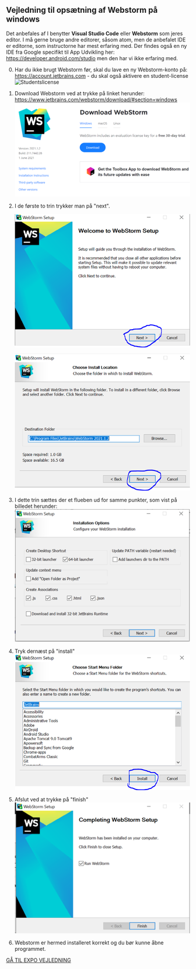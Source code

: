 

## Vejledning til opsætning af Webstorm på windows

Det anbefales af I benytter <b>Visual Studio Code</b> eller <b>Webstorm</b> som jeres editor. I må gerne bruge andre editorer, såsom atom, men de anbefalet IDE er editorne, som instructorne har mest erfaring med. Der findes også en ny IDE fra Google specifikt til App Udvikling her: https://developer.android.com/studio men den har vi ikke erfaring med.  

0. Har du ikke brugt Webstorm før, skal du lave en ny Webstorm-konto på: https://account.jetbrains.com - du skal også aktivere en student-license ![Studentslicense](https://user-images.githubusercontent.com/85865074/131469143-25a2ca3c-a1a9-42bf-a469-1bdba099dea2.PNG)

1. Download Webstorm ved at trykke på linket herunder: https://www.jetbrains.com/webstorm/download/#section=windows
   ![Webstorm Home](billeder/webstormHome.png)


2. I de første to trin trykker man på "next".
   
   ![Første trin](billeder/step1.png)
  
   ![Andet trin](billeder/step2.png)

3. I dette trin sættes der et flueben ud for samme punkter, som vist på billedet herunder:
   ![Tredje trin](billeder/step3.png)
   
   
4. Tryk dernæst på "install"
   ![Fjerde trin](billeder/step4.png)
   
   
5. Afslut ved at trykke på "finish"
   ![Femte trin](billeder/step5.png)
   

6. Webstorm er hermed installeret korrekt og du bør kunne åbne programmet. 

<a href="https://github.com/Innovationg-og-ny-teknologi-2021/0_intro_vejledning/blob/main/windows/2_expo_vejledning.md
" target="_blank">GÅ TIL EXPO VEJLEDNING</a>
   
   
   




